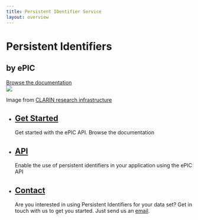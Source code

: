 ```yaml
---
title: Persistent IDentifier Service
layout: overview
---
```


<div class="wrapper feature">
	<h1>Persistent Identifiers</h1>
	<h2>by ePIC</h2>
	<a href="/guides/overview/" class="button">Browse the documentation</a>
	<div class="handle-pid-logo">
		<img src="/shared/images/handle-pid.png"  />
		<span class="caption simple-caption">  
		<p>Image from <a href="http://www.clarin.eu">CLARIN research infrastructure</a></p>  
		</span> 
	</div>


</div>

<div class="full-width-divider">
	<ul class="wrapper highlights">
		<li class="highlight-module">
			<a href="/guides/overview/"><span class="big-icon glyphicon-book"></span></a>
			<h2><a href="/guides/overview/">Get Started</a></h2>
			<p>Get started with the ePIC API. Browse the documentation</p>
		</li>
		<li class="highlight-module">
			<a href="/guides/api/"><span class="big-icon glyphicon-list-alt"></span></a>
			<h2><a href="/guides/api/">API</a></h2>
			<p>Enable the use of persistent identifiers in your application using the ePIC API</p>
		</li>
		<li class="highlight-module">
			<a href="mailto:support@pidconsortium.eu" target='blank'><span class="big-icon glyphicon-envelope"></span></a>
			<h2><a href="mailto:support@pidconsortium.eu" target="blank">Contact</a></h2>
			<p>Are you interested in using Persistent Identifiers for your data set? Get in touch with us to get you started. Just send us an 
			<a href='mailto:support@pidconsortium.eu' target='blank'>email</a>.</p>
		</li>
	</ul>
</div>
